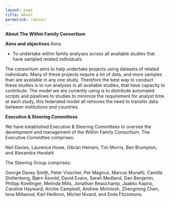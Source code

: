 ```yaml
---
layout: page
title: About
permalink: /about/
---
```


**About The Within Family Consortium**

**Aims and objectives**
Aims
+ To undertake within family analyses across all available studies that have sampled related individuals. 

The consortium aims to help undertake projects using datasets of related individuals. Many of these projects require a lot of data, and more samples than are available in any one study. Therefore the best way to conduct these studies is to run analyses in all available studies, that have capacity to contribute. The model we are currently using is to distribute automated scripts and pipelines to studies to minimize the requirement for analyst time at each study, this federated model all removes the need to transfer data between institutions and countries. 

**Executive & Steering Committees**

We have established Executive & Steering Committees to oversee the development and management of the Within Family Consortium. The Executive Committee comprises:

Neil Davies, Laurence Howe, Gibran Hemani, Tim Morris, Ben Brumpton, and Alexandra Havdahl

The Steering Group comprises:

George Davey Smith, Peter Visscher, Per Magnus, Marcus Munafó, Camilla Stoltenberg, Bjørn Åsvold, David Evans, Sarah Medland, Dan Benjamin, Philipp Koellinger, Melinda Mills, Jonathan Beauchamp, Jaakko Kaprio, Caroline Hayward, Archie Campbell, Andrew McIntosh, Zhengming Chen, Iona  Millwood, Karl Heilbron, Michel Nivard, and Emla Fitzsimons.